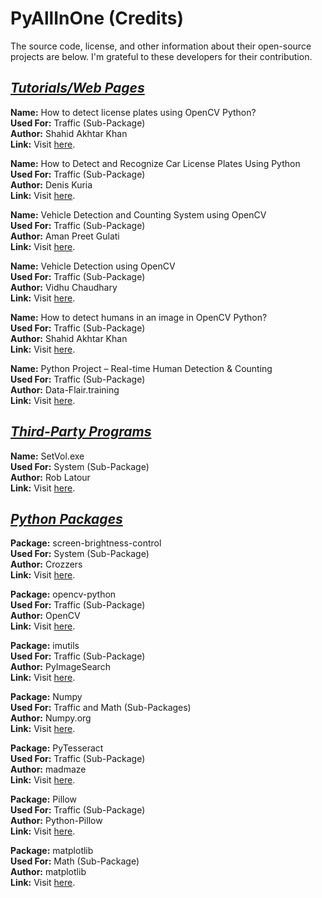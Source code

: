 # PyAllInOne (Credits)

The source code, license, and other information about their open-source projects are below. I'm grateful to these developers for their contribution.

## <u><i>Tutorials/Web Pages</i></u>

**Name:** How to detect license plates using OpenCV Python?<br>
**Used For:** Traffic (Sub-Package)<br>
**Author:** Shahid Akhtar Khan<br>
**Link:** Visit [here](https://www.tutorialspoint.com/how-to-detect-license-plates-using-opencv-python).<br>

**Name:** How to Detect and Recognize Car License Plates Using Python<br>
**Used For:** Traffic (Sub-Package)<br>
**Author:** Denis Kuria<br>
**Link:** Visit [here](https://www.makeuseof.com/python-car-license-plates-detect-and-recognize).<br>

**Name:** Vehicle Detection and Counting System using OpenCV<br>
**Used For:** Traffic (Sub-Package)<br>
**Author:** Aman Preet Gulati<br>
**Link:** Visit [here](https://www.analyticsvidhya.com/blog/2021/12/vehicle-detection-and-counting-system-using-opencv).<br>

**Name:** Vehicle Detection using OpenCV<br>
**Used For:** Traffic (Sub-Package)<br>
**Author:** Vidhu Chaudhary<br>
**Link:** Visit [here](https://www.codingninjas.com/codestudio/library/vehicle-detection-using-opencv).<br>

**Name:** How to detect humans in an image in OpenCV Python?<br>
**Used For:** Traffic (Sub-Package)<br>
**Author:** Shahid Akhtar Khan<br>
**Link:** Visit [here](https://www.tutorialspoint.com/how-to-detect-humans-in-an-image-in-opencv-python).<br>

**Name:** Python Project – Real-time Human Detection & Counting<br>
**Used For:** Traffic (Sub-Package)<br>
**Author:** Data-Flair.training<br>
**Link:** Visit [here](https://data-flair.training/blogs/python-project-real-time-human-detection-counting).<br>

## <u><i>Third-Party Programs</i></u>

**Name:** SetVol.exe<br>
**Used For:** System (Sub-Package)<br>
**Author:** Rob Latour<br>
**Link:** Visit [here](https://github.com/roblatour/setvol).<br>

## <u><i>Python Packages</i></u>

**Package:** screen-brightness-control<br>
**Used For:** System (Sub-Package)<br>
**Author:** Crozzers<br>
**Link:** Visit [here](https://github.com/Crozzers/screen_brightness_control).<br>

**Package:** opencv-python<br>
**Used For:** Traffic (Sub-Package)<br>
**Author:** OpenCV<br>
**Link:** Visit [here](https://github.com/opencv/opencv-python).<br>

**Package:** imutils<br>
**Used For:** Traffic (Sub-Package)<br>
**Author:** PyImageSearch<br>
**Link:** Visit [here](https://github.com/PyImageSearch/imutils).<br>

**Package:** Numpy<br>
**Used For:** Traffic and Math (Sub-Packages)<br>
**Author:** Numpy.org<br>
**Link:** Visit [here](https://github.com/numpy/numpy).<br>

**Package:** PyTesseract<br>
**Used For:** Traffic (Sub-Package)<br>
**Author:** madmaze<br>
**Link:** Visit [here](https://github.com/madmaze/pytesseract).<br>

**Package:** Pillow<br>
**Used For:** Traffic (Sub-Package)<br>
**Author:** Python-Pillow<br>
**Link:** Visit [here](https://github.com/python-pillow/Pillow).<br>

**Package:** matplotlib<br>
**Used For:** Math (Sub-Package)<br>
**Author:** matplotlib<br>
**Link:** Visit [here](https://github.com/matplotlib/matplotlib).<br>